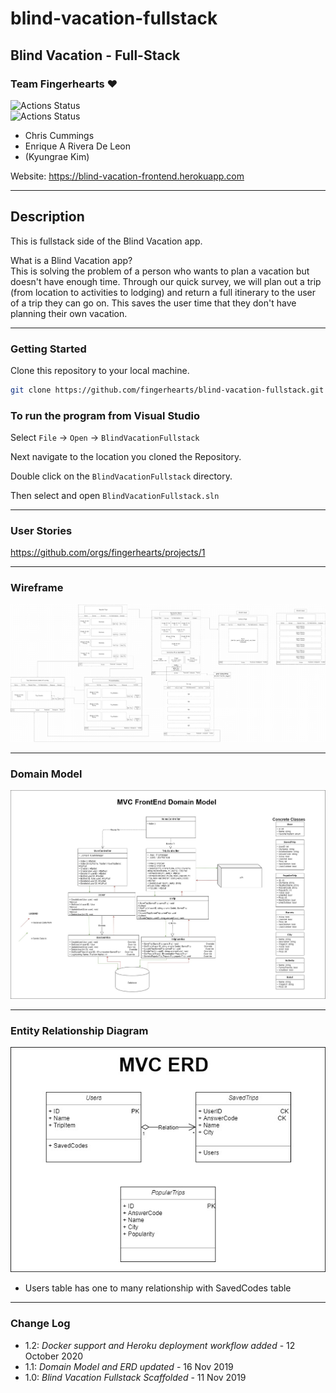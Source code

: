 # blind-vacation-fullstack

## Blind Vacation - Full-Stack

### Team Fingerhearts ❤

![Actions Status](https://github.com/fingerhearts/blind-vacation-fullstack/workflows/build/badge.svg)  
![Actions Status](https://github.com/fingerhearts/blind-vacation-fullstack/workflows/deploy/badge.svg)

* Chris Cummings
* Enrique A Rivera De Leon
* (Kyungrae Kim)

Website: <https://blind-vacation-frontend.herokuapp.com>

---

## Description

This is fullstack side of the Blind Vacation app.

What is a Blind Vacation app?  
This is solving the problem of a person who wants to plan a vacation but doesn't have enough time.  Through our quick survey, we will plan out a trip (from location to activities to lodging) and return a full itinerary to the user of a trip they can go on.  This saves the user time that they don't have planning their own vacation.

---

### Getting Started

Clone this repository to your local machine.

```bash
git clone https://github.com/fingerhearts/blind-vacation-fullstack.git
```

### To run the program from Visual Studio

Select ```File``` -> ```Open``` -> ```BlindVacationFullstack```

Next navigate to the location you cloned the Repository.

Double click on the ```BlindVacationFullstack``` directory.

Then select and open ```BlindVacationFullstack.sln```

---

### User Stories

<https://github.com/orgs/fingerhearts/projects/1>

---

### Wireframe

![Wireframe](https://github.com/fingerhearts/blind-vacation-fullstack/blob/development/assets/wireframe.png)

---

### Domain Model

![DomainModel](https://github.com/fingerhearts/blind-vacation-fullstack/blob/development/assets/domain-model-fullstack-ver1.1.jpg)

---

### Entity Relationship Diagram

![ERD](https://github.com/fingerhearts/blind-vacation-fullstack/blob/development/assets/erd-fullstack-ver1.1.jpg)

* Users table has one to many relationship with SavedCodes table

---

### Change Log

* 1.2: *Docker support and Heroku deployment workflow added* - 12 October 2020
* 1.1: *Domain Model and ERD updated* - 16 Nov 2019
* 1.0: *Blind Vacation Fullstack Scaffolded* - 11 Nov 2019

